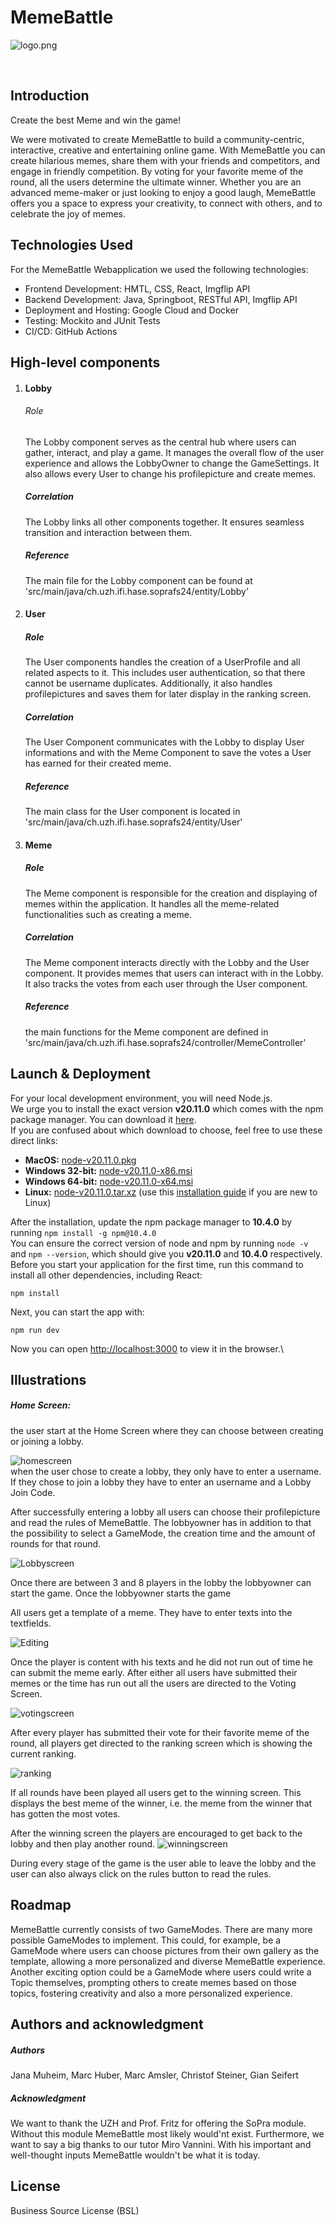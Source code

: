 # MemeBattle

![logo.png](./src/components/img/logo.png)

<br>

## Introduction

Create the best Meme and win the game!

We were motivated to create MemeBattle to build a community-centric, interactive, creative and entertaining online game. With MemeBattle you can create hilarious memes, share them with your friends and competitors, and engage in friendly competition. By voting for your favorite meme of the round, all the users determine the ultimate winner. Whether you are an advanced meme-maker or just looking to enjoy a good laugh, MemeBattle offers you a space to express your creativity, to connect with others, and to celebrate the joy of memes. 

## Technologies Used
For the MemeBattle Webapplication we used the following technologies:

- Frontend Development: HMTL, CSS, React, Imgflip API
- Backend Development: Java, Springboot, RESTful API, Imgflip API
- Deployment and Hosting: Google Cloud and Docker
- Testing: Mockito and JUnit Tests
- CI/CD: GitHub Actions


## High-level components
1. #### Lobby 
    ###### Role
    The Lobby component serves as the central hub where users can gather, interact, and play a game. It manages the overall flow of the user experience and allows the LobbyOwner to change the GameSettings. It also allows every User to change his profilepicture and create memes.
    ##### Correlation
    The Lobby links all other components together. It ensures seamless transition and interaction between them.
    ##### Reference
    The main file for the Lobby component can be found at 'src/main/java/ch.uzh.ifi.hase.soprafs24/entity/Lobby' 
2. #### User
    ##### Role
    The User components handles the creation of a UserProfile and all related aspects to it. This includes user authentication, so that there cannot be username duplicates. Additionally, it also handles profilepictures and saves them for later display in the ranking screen.
    ##### Correlation
    The User Component communicates with the Lobby to display User informations and with the Meme Component to save the votes a User has earned for their created meme.  
    ##### Reference
    The main class for the User component is located in 'src/main/java/ch.uzh.ifi.hase.soprafs24/entity/User'
    
3. #### Meme
    ##### Role
    The Meme component is responsible for the creation and displaying of memes within the application. It handles all the meme-related functionalities such as creating a meme.
    ##### Correlation
    The Meme component interacts directly with the Lobby and the User component. It provides memes that users can interact with in the Lobby. It also tracks the votes from each user through the User component.
    ##### Reference
    the main functions for the Meme component are defined in 'src/main/java/ch.uzh.ifi.hase.soprafs24/controller/MemeController'




## Launch & Deployment
For your local development environment, you will need Node.js.\
We urge you to install the exact version **v20.11.0** which comes with the npm package manager. You can download it [here](https://nodejs.org/download/release/v20.11.0/).\
If you are confused about which download to choose, feel free to use these direct links:

- **MacOS:** [node-v20.11.0.pkg](https://nodejs.org/download/release/v20.11.0/node-v20.11.0.pkg)
- **Windows 32-bit:** [node-v20.11.0-x86.msi](https://nodejs.org/download/release/v20.11.0/node-v20.11.0-x86.msi)
- **Windows 64-bit:** [node-v20.11.0-x64.msi](https://nodejs.org/download/release/v20.11.0/node-v20.11.0-x64.msi)
- **Linux:** [node-v20.11.0.tar.xz](https://nodejs.org/dist/v20.11.0/node-v20.11.0.tar.xz) (use this [installation guide](https://medium.com/@tgmarinho/how-to-install-node-js-via-binary-archive-on-linux-ab9bbe1dd0c2) if you are new to Linux)

After the installation, update the npm package manager to **10.4.0** by running ```npm install -g npm@10.4.0```\
You can ensure the correct version of node and npm by running ```node -v``` and ```npm --version```, which should give you **v20.11.0** and **10.4.0** respectively.\
Before you start your application for the first time, run this command to install all other dependencies, including React:

```npm install```

Next, you can start the app with:

```npm run dev```

Now you can open [http://localhost:3000](http://localhost:3000) to view it in the browser.\

## Illustrations
##### Home Screen:
the user start at the Home Screen where they can choose between creating or joining a lobby. 

![homescreen](./homescreen.png) \
when the user chose to create a lobby, they only have to enter a username. If they chose to join a lobby they have to enter an username and a Lobby Join Code.

After successfully entering a lobby all users can choose their profilepicture and read the rules of MemeBattle.
The lobbyowner has in addition to that the possibility to select a GameMode, the creation time and the amount of rounds for that round.

![Lobbyscreen](./lobbyscreen.png)

Once there are between 3 and 8 players in the lobby the lobbyowner can start the game. Once the lobbyowner starts the game 

All users get a template of a meme. They have to enter texts into the textfields. 

![Editing](./editing.png)

Once the player is content with his texts and he did not run out of time he can submit the meme early. After either all users have submitted their memes or the time has run out all the users are directed to the Voting Screen.

![votingscreen](./votingscreen.png)

After every player has submitted their vote for their favorite meme of the round, all players get directed to the ranking screen which is showing the current ranking. 

![ranking](./ranking.png)

If all rounds have been played all users get to the winning screen. This displays the best meme of the winner, i.e. the meme from the winner that has gotten the most votes.


After the winning screen the players are encouraged to get back to the lobby and then play another round.
![winningscreen](./winningscreen.png)

During every stage of the game is the user able to leave the lobby and the user can also always click on the rules button to read the rules.

## Roadmap
MemeBattle currently consists of two GameModes. There are many more possible GameModes to implement. This could, for example, be a  GameMode where users can choose pictures from their own gallery as the template, allowing a more personalized and diverse MemeBattle experience. Another exciting option could be a GameMode where users could write a Topic themselves, prompting others to create memes based on those topics, fostering creativity and also a more personalized experience.


## Authors and acknowledgment
##### Authors
Jana Muheim, Marc Huber, Marc Amsler, Christof Steiner, Gian Seifert

##### Acknowledgment
We want to thank the UZH and Prof. Fritz for offering the SoPra module. Without this module MemeBattle most likely would'nt exist. Furthermore, we want to say a big thanks to our tutor Miro Vannini. With his important and well-thought inputs MemeBattle wouldn't be what it is today. 

## License
Business Source License (BSL)
